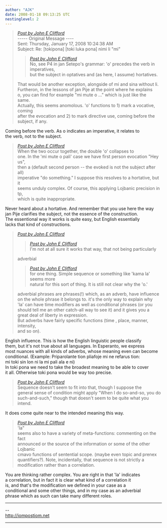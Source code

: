 ```yaml
---
author: "AJK"
date: 2008-01-18 09:13:25 UTC
nestinglevel: 2
---
```

> [_Post by John E Clifford_](/2wZBIW9L/toki-luka-pona-nimi-li-mi#post2)  
> \----- Original Message ----  
> Sent: Thursday, January 17, 2008 10:24:38 AM  
> Subject: Re: \[tokipona\] \[toki luka pona\] nimi li "mi"  
> 
> > [_Post by John E Clifford_](/2wZBIW9L/toki-luka-pona-nimi-li-mi#post4)  
> > No, see P4 in jan Setepo's grammar: 'o' precedes the verb in imperatives,  
> > but the subject in optatives and (as here, I assume) hortatives.  
> > 
> 
> That would be another exception, alongside of mi and sina without li.  
> Furtheron, in the lessons of jan Pije at the point where he explains  
> o, you can find for example "mi mute o ..." which is just like the  
> same.  
> Actually, this seems anomolous. 'o' functions to 1) mark a vocative, coming  
> after the evocation and 2) to mark directive use, coming before the  
> subject, if any.  
> 

Coming before the verb. As o indicates an imperative, it relates to  
the verb, not to the subject.  

> [_Post by John E Clifford_](/2wZBIW9L/toki-luka-pona-nimi-li-mi#post2)  
> When the two occur together, the double 'o' collapses to  
> one. In the 'mi mute o pali' case we have first person evocation "Hey us",  
> then a (default second person -- the evoked is not the subject after all)  
> imperative "do something." I suppose this resolves to a hortative, but it  
> seems unduly complex. Of course, this applying Lojbanic precision in tp,  
> which is quite inappropriate.  
> 

Never heard about a hortative. And remember that you use here the way  
jan Pije clarifies the subject, not the essence of the construction.  
The essentional way it works is quite easy, but English essentially  
lacks that kind of constructions.  

> [_Post by John E Clifford_](/2wZBIW9L/toki-luka-pona-nimi-li-mi#post2)  
> 
> > [_Post by John E Clifford_](/2wZBIW9L/toki-luka-pona-nimi-li-mi#post4)  
> > I'm not at all sure it works that way, that not being particularly  
> > 
> 
> adverbial  
> 
> > [_Post by John E Clifford_](/2wZBIW9L/toki-luka-pona-nimi-li-mi#post4)  
> > for one thing. Simple sequence or something like 'kama la' seems more  
> > natural for this sort of thing. It is still not clear why the 'o.'  
> > 
> 
> adverbial phrases are phrases(!) which, as an adverb, have influence  
> on the whole phrase it belongs to. it's the only way to explain why  
> 'la' can have time modifiers as well as conditional phrases (or you  
> should tell me an other catch-all way to see it) and it gives you a  
> great deal of liberty in expression.  
> But adverbs have fairly specific functions (time , place, manner, intensity,  
> and so on).  
> 

English influence. This is how the English linguistic people classify  
them, but it's not true about all languages. In Esperanto, we express  
most nuances with all kinds of adverbs, whose meaning even can become  
conditional. (Example: Priparolante tion pliafoje mi ne refarus tion:  
mi toki sin lon ni la mi pali ala e ni)  
In toki pona we need to take the broadest meaning to be able to cover  
it all. Otherwise toki pona would be way too precise.  

> [_Post by John E Clifford_](/2wZBIW9L/toki-luka-pona-nimi-li-mi#post2)  
> Sequence doesn't seem to fit into that, though I suppose the  
> general sense of condition might apply "When I do so-and-so, you do  
> such-and-such," though that doesn't seem to be quite what you intend.  
> 

It does come quite near to the intended meaning this way.  

> [_Post by John E Clifford_](/2wZBIW9L/toki-luka-pona-nimi-li-mi#post2)  
> 'la"  
> seems also to have a variety of meta-functions: commenting on the fact  
> announced or the source of the information or some of the other Lojbanic  
> cmavo functions of sentential scope. (maybe even topic and prenex  
> quantifiers?). Note, incidentally, that sequence is not strictly a  
> modification rather than a correlation.  
> 

You are thinking rather complex. You are right in that 'la' indicates  
a correlation, but in fact it is clear what kind of a correlation it  
is, and that's the modification we defined in your case as a  
conditional and some other things, and in my case as an adverbial  
phrase which as such can take many different roles.  

***

\--  
http://iompostiom.net  


***